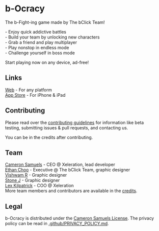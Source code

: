 # b-Ocracy
The b-Fight-ing game made by The bClick Team!

\- Enjoy quick addictive battles
<br>\- Build your team by unlocking new characters
<br>\- Grab a friend and play multiplayer
<br>\- Play nonstop in endless mode
<br>\- Challenge yourself in boss mode

Start playing now on any device, ad-free!

## Links
[Web](https://bocracy.com) - For any platform
<br>[App Store](https://bocracy.com/ios) - For iPhone & iPad

## Contributing
Please read over the [contributing guidelines](.github/CONTRIBUTING.md) for information like beta testing, submitting issues & pull requests, and contacting us.

You can be in the credits after contributing.

## Team
[Cameron Samuels](https://cameronsamuels.com) - CEO @ Xeleration, lead developer
<br>[Ethan Choo](https://git.io/v5rCl) - Executive @ The bClick Team, graphic designer
<br>[Vishwam R](https://git.io/v5XbQ) - Graphic designer
<br>[Stone J](https://git.io/vbEpA) - Graphic designer
<br>[Lex Kilpatrick](https://git.io/v554S) - COO @ Xeleration
<br>More team members and contributors are available in the [credits](https://bocracy.com/credits).

## Legal
b-Ocracy is distributed under the [Cameron Samuels License](LICENSE).
The privacy policy can be read in [.github/PRIVACY_POLICY.md](.github/PRIVACY_POLICY.md).
